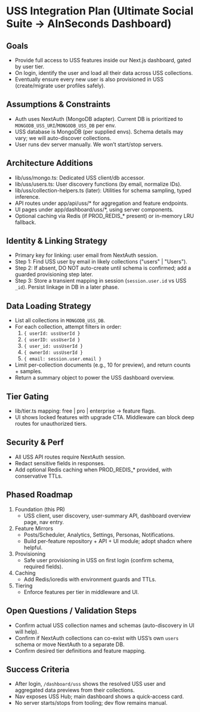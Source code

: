 # USS Integration Plan (Ultimate Social Suite → AInSeconds Dashboard)

## Goals
- Provide full access to USS features inside our Next.js dashboard, gated by user tier.
- On login, identify the user and load all their data across USS collections.
- Eventually ensure every new user is also provisioned in USS (create/migrate user profiles safely).

## Assumptions & Constraints
- Auth uses NextAuth (MongoDB adapter). Current DB is prioritized to `MONGODB_USS_URI`/`MONGODB_USS_DB` per env.
- USS database is MongoDB (per supplied envs). Schema details may vary; we will auto-discover collections.
- User runs dev server manually. We won’t start/stop servers.

## Architecture Additions
- lib/uss/mongo.ts: Dedicated USS client/db accessor.
- lib/uss/users.ts: User discovery functions (by email, normalize IDs).
- lib/uss/collection-helpers.ts (later): Utilities for schema sampling, typed inference.
- API routes under app/api/uss/* for aggregation and feature endpoints.
- UI pages under app/dashboard/uss/*, using server components.
- Optional caching via Redis (if PROD_REDIS_* present) or in-memory LRU fallback.

## Identity & Linking Strategy
- Primary key for linking: user email from NextAuth session.
- Step 1: Find USS user by email in likely collections ("users" | "Users").
- Step 2: If absent, DO NOT auto-create until schema is confirmed; add a guarded provisioning step later.
- Step 3: Store a transient mapping in session (`session.user.id` vs USS `_id`). Persist linkage in DB in a later phase.

## Data Loading Strategy
- List all collections in `MONGODB_USS_DB`.
- For each collection, attempt filters in order:
  1) `{ userId: ussUserId }`
  2) `{ userID: ussUserId }`
  3) `{ user_id: ussUserId }`
  4) `{ ownerId: ussUserId }`
  5) `{ email: session.user.email }`
- Limit per-collection documents (e.g., 10 for preview), and return counts + samples.
- Return a summary object to power the USS dashboard overview.

## Tier Gating
- lib/tier.ts mapping: free | pro | enterprise → feature flags.
- UI shows locked features with upgrade CTA. Middleware can block deep routes for unauthorized tiers.

## Security & Perf
- All USS API routes require NextAuth session.
- Redact sensitive fields in responses.
- Add optional Redis caching when PROD_REDIS_* provided, with conservative TTLs.

## Phased Roadmap
1) Foundation (this PR)
   - USS client, user discovery, user-summary API, dashboard overview page, nav entry.
2) Feature Mirrors
   - Posts/Scheduler, Analytics, Settings, Personas, Notifications.
   - Build per-feature repository + API + UI module; adopt shadcn where helpful.
3) Provisioning
   - Safe user provisioning in USS on first login (confirm schema, required fields).
4) Caching
   - Add Redis/ioredis with environment guards and TTLs.
5) Tiering
   - Enforce features per tier in middleware and UI.

## Open Questions / Validation Steps
- Confirm actual USS collection names and schemas (auto-discovery in UI will help).
- Confirm if NextAuth collections can co-exist with USS’s own `users` schema or move NextAuth to a separate DB.
- Confirm desired tier definitions and feature mapping.

## Success Criteria
- After login, `/dashboard/uss` shows the resolved USS user and aggregated data previews from their collections.
- Nav exposes USS Hub; main dashboard shows a quick-access card.
- No server starts/stops from tooling; dev flow remains manual.
